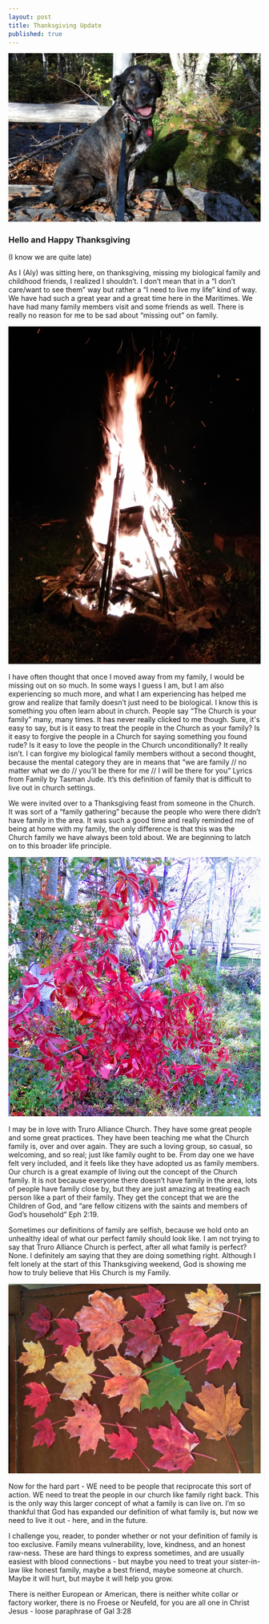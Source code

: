 ```yaml
---
layout: post
title: Thanksgiving Update
published: true
---
```

![This is a good dog.](/images/luna_cov.jpg)

### Hello and Happy Thanksgiving 
(I know we are quite late)

As I (Aly) was sitting here, on thanksgiving, missing my biological family and childhood friends, I realized I shouldn’t. I don’t mean that in a “I don’t care/want to see them” way but rather a “I need to live my life” kind of way. We have had such a great year and a great time here in the Maritimes. We have had many family members visit and some friends as well. There is really no reason for me to be sad about “missing out” on family. 

![This is a bonfire.](/images/firebon.jpg)

I have often thought that once I moved away from my family, I would be missing out on so much. In some ways I guess I am, but I am also experiencing so much more, and what I am experiencing has helped me grow and realize that family doesn’t just need to be biological. I know this is something you often learn about in church. People say “The Church is your family” many, many times. It has never really clicked to me though. Sure, it's easy to say, but is it easy to treat the people in the Church as your family?  Is it easy to forgive the people in a Church for saying something you found rude? Is it easy to love the people in the Church unconditionally? It really isn’t. I can forgive my biological family members without a second thought, because the mental category they are in means that “we are family // no matter what we do // you’ll be there for me // I will be there for you” Lyrics from Family by Tasman Jude. It’s this definition of family that is difficult to live out in church settings.

We were invited over to a Thanksgiving feast from someone in the Church. It was sort of a “family gathering” because the people who were there didn’t have family in the area. It was such a good time and really reminded me of being at home with my family, the only difference is that this was the Church family we have always been told about. We are beginning to latch on to this broader life principle. 

![The reds are the reddest reds ever.](/images/red.jpg)

I may be in love with Truro Alliance Church. They have some great people and some great practices. They have been teaching me what the Church family is, over and over again. They are such a loving group, so casual, so welcoming, and so real; just like family ought to be. From day one we have felt very included, and it feels like they have adopted us as family members. Our church is a great example of living out the concept of the Church family. It is not because everyone there doesn’t have family in the area, lots of people have family close by, but they are just amazing at treating each person like a part of their family. They get the concept that we are the Children of God, and “are fellow citizens with the saints and members of God’s household” Eph 2:19.

Sometimes our definitions of family are selfish, because we hold onto an unhealthy ideal of what our perfect family should look like. I am not trying to say that Truro Alliance Church is perfect, after all what family is perfect? None. I definitely am saying that they are doing something right. Although I felt lonely at the start of this Thanksgiving weekend, God is showing me how to truly believe that His Church is my Family. 

![look at the colors](/images/leaves.jpg)

Now for the hard part - WE need to be people that reciprocate this sort of action. WE need to treat the people in our church like family right back. This is the only way this larger concept of what a family is can live on. I’m so thankful that God has expanded our definition of what family is, but now we need to live it out - here, and in the future. 

I challenge you, reader, to ponder whether or not your definition of family is too exclusive. Family means vulnerability, love, kindness, and an honest raw-ness. These are hard things to express sometimes, and are usually easiest with blood connections - but maybe you need to treat your sister-in-law like honest family, maybe a best friend, maybe someone at church. Maybe it will hurt, but maybe it will help you grow. 

There is neither European or American, there is neither white collar or factory worker, there is no Froese or Neufeld, for you are all one in Christ Jesus - loose paraphrase of Gal 3:28
